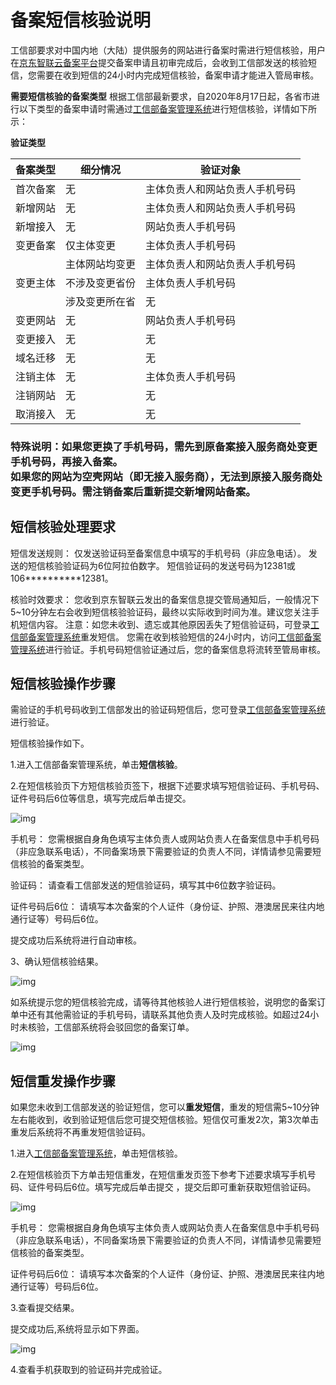 # 备案短信核验说明

工信部要求对中国内地（大陆）提供服务的网站进行备案时需进行短信核验，用户在[京东智联云备案平台](https://record-console.jdcloud.com/)提交备案申请且初审完成后，会收到工信部发送的核验短信，您需要在收到短信的24小时内完成短信核验，备案申请才能进入管局审核。

**需要短信核验的备案类型**
根据工信部最新要求，自2020年8月17日起，各省市进行以下类型的备案申请时需通过[工信部备案管理系统](https://beian.miit.gov.cn/#/Integrated/ComplaintA)进行短信核验，详情如下所示：



**验证类型**

| **备案类型** | **细分情况** |**验证对象**                      |  
| ------------ | ------------ |--------------------------------  | 
|首次备案       |无            | 主体负责人和网站负责人手机号码      | 
|新增网站       |无            |主体负责人和网站负责人手机号码       |
|新增接入       |无            | 网站负责人手机号码                 | 
|变更备案       |仅主体变更     |主体负责人手机号码                 | 
|              |主体网站均变更 |主体负责人和网站负责人手机号码      | 
|变更主体       |不涉及变更省份 |主体负责人手机号码                  |
|              |涉及变更所在省 |无                                |
|变更网站       |无             |网站负责人手机号码                 |
|变更接入       |无             |无                                |
|域名迁移       |无             |无                               |
|注销主体       | 无            |主体负责人手机号码                 |
|注销网站       |无             | 无                              |
|取消接入       |无             | 无                             |

### 特殊说明：如果您更换了手机号码，需先到**原备案接入服务商处**变更手机号码，再接入备案。<br/>如果您的网站为空壳网站（即无接入服务商），无法到原接入服务商处变更手机号码。需注销备案后重新提交新增网站备案。 



## **短信核验处理要求**

短信发送规则：
仅发送验证码至备案信息中填写的手机号码（非应急电话）。
发送的短信核验验证码为6位阿拉伯数字。
短信验证码的发送号码为12381或106**********12381。

核验时效要求：
您收到京东智联云发出的备案信息提交管局通知后，一般情况下5~10分钟左右会收到短信核验验证码，最终以实际收到时间为准。建议您关注手机短信内容。
注意：如您未收到、遗忘或其他原因丢失了短信验证码，可登录[工信部备案管理系统](https://beian.miit.gov.cn/#/Integrated/ComplaintA)重发短信。
您需在收到核验短信的24小时内，访问[工信部备案管理系统](https://beian.miit.gov.cn/#/Integrated/ComplaintA)进行验证。手机号码短信验证通过后，您的备案信息将流转至管局审核。


## **短信核验操作步骤**
需验证的手机号码收到工信部发出的验证码短信后，您可登录[工信部备案管理系统](https://beian.miit.gov.cn/#/Integrated/ComplaintA)进行验证。

短信核验操作如下。

1.进入工信部备案管理系统，单击**短信核验**。

2.在短信核验页下方短信核验页签下，根据下述要求填写短信验证码、手机号码、证件号码后6位等信息，填写完成后单击提交。

![img](https://github.com/jdcloudcom/cn/blob/zhaomeichen-beian-20200818/documentation/Domain-Name-%26-License/Image-Domain/ZMC-Image-Domain/message-check-1.png)

手机号：
您需根据自身角色填写主体负责人或网站负责人在备案信息中手机号码（非应急联系电话），不同备案场景下需要验证的负责人不同，详情请参见需要短信核验的备案类型。

验证码：
请查看工信部发送的短信验证码，填写其中6位数字验证码。

证件号码后6位：
请填写本次备案的个人证件（身份证、护照、港澳居民来往内地通行证等）号码后6位。

提交成功后系统将进行自动审核。

3、确认短信核验结果。

![img](https://github.com/jdcloudcom/cn/blob/zhaomeichen-beian-20200818/documentation/Domain-Name-%26-License/Image-Domain/ZMC-Image-Domain/message-check-complete-1.png)

如系统提示您的短信核验完成，请等待其他核验人进行短信核验，说明您的备案订单中还有其他需验证的手机号码，请联系其他负责人及时完成核验。如超过24小时未核验，工信部系统将会驳回您的备案订单。

![img](https://github.com/jdcloudcom/cn/blob/zhaomeichen-beian-20200818/documentation/Domain-Name-%26-License/Image-Domain/ZMC-Image-Domain/message-check-another-1.png)

## **短信重发操作步骤**

如果您未收到工信部发送的验证短信，您可以**重发短信**，重发的短信需5~10分钟左右能收到，收到验证短信后您可提交短信核验。短信仅可重发2次，第3次单击重发后系统将不再重发短信验证码。

1.进入[工信部备案管理系统](https://beian.miit.gov.cn/#/Integrated/ComplaintA)，单击短信核验。

2.在短信核验页下方单击短信重发，在短信重发页签下参考下述要求填写手机号码、证件号码后6位。填写完成后单击提交 ，提交后即可重新获取短信验证码。

![img](https://github.com/jdcloudcom/cn/blob/zhaomeichen-beian-20200818/documentation/Domain-Name-%26-License/Image-Domain/ZMC-Image-Domain/message-check-again-1.png)

手机号：
您需根据自身角色填写主体负责人或网站负责人在备案信息中手机号码（非应急联系电话），不同备案场景下需要验证的负责人不同，详情请参见需要短信核验的备案类型。

证件号码后6位：
请填写本次备案的个人证件（身份证、护照、港澳居民来往内地通行证等）号码后6位。


3.查看提交结果。

提交成功后,系统将显示如下界面。

![img](https://github.com/jdcloudcom/cn/blob/zhaomeichen-beian-20200818/documentation/Domain-Name-%26-License/Image-Domain/ZMC-Image-Domain/message-check-code-1.png)

4.查看手机获取到的验证码并完成验证。
